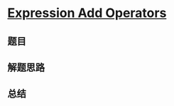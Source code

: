 # [Expression Add Operators](https://leetcode.com/problems/expression-add-operators/)

## 题目


## 解题思路


## 总结


